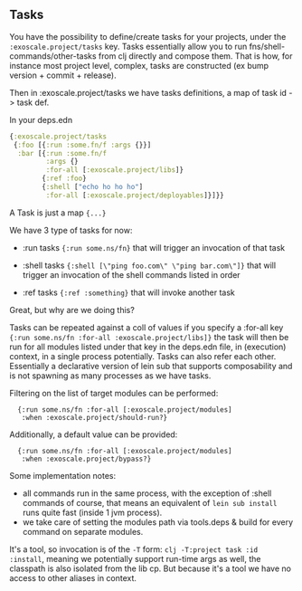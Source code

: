 ## Tasks

You have the possibility to define/create tasks for your projects, under the
`:exoscale.project/tasks` key.  Tasks essentially allow you to run
fns/shell-commands/other-tasks from clj directly and compose them.  That is how,
for instance most project level, complex, tasks are constructed (ex bump
version + commit + release).

Then in :exoscale.project/tasks we have tasks definitions, a map of task id ->
task def.

In your deps.edn
``` clj
{:exoscale.project/tasks
 {:foo [{:run :some.fn/f :args {}}]
  :bar [{:run :some.fn/f
         :args {}
         :for-all [:exoscale.project/libs]}
        {:ref :foo}
        {:shell ["echo ho ho ho"]
         :for-all [:exoscale.project/deployables]}]}}
```


A Task is just a map `{...}`

We have 3 type of tasks for now:

* :run tasks `{:run some.ns/fn}` that will trigger an
  invocation of that task

* :shell tasks `{:shell [\"ping foo.com\" \"ping bar.com\"]}` that will
  trigger an invocation of the shell commands listed in
  order

* :ref tasks `{:ref :something}` that will invoke another task


Great, but why are we doing this?

Tasks can be repeated against a coll of values if you specify a :for-all key
`{:run some.ns/fn :for-all :exoscale.project/libs]}` the
task will then be run for all modules listed under that key in the deps.edn
file, in (execution) context, in a single process potentially. Tasks can also
refer each other. Essentially a declarative version of lein sub that supports
composability and is not spawning as many processes as we have tasks.

Filtering on the list of target modules can be performed:

      {:run some.ns/fn :for-all [:exoscale.project/modules]
       :when :exoscale.project/should-run?}

Additionally, a default value can be provided:

      {:run some.ns/fn :for-all [:exoscale.project/modules]
       :when :exoscale.project/bypass?}

Some implementation notes:

* all commands run in the same process, with the exception of :shell commands of
  course, that means an equivalent of `lein sub install` runs quite fast (inside
  1 jvm process).
* we take care of setting the modules path via tools.deps & build for every
  command on separate modules.

It's a tool, so invocation is of the `-T` form: `clj -T:project task :id
:install`, meaning we potentially support run-time args as well, the classpath
is also isolated from the lib cp. But because it's a tool we have no access to
other aliases in context.
